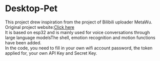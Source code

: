 # Desktop-Pet
This project drew inspiration from the project of Bilibili uploader MetaWu.  
Original project website:[Click here](https://github.com/MetaWu2077/Esp32_VoiceChat_LLMs)  
It is based on esp32 and is mainly used for voice conversations through large language modelsThe shell, emotion recognition and motion functions have been added.  
In the code, you need to fill in your own wifi account password, the token applied for, your own API Key and Secret Key.